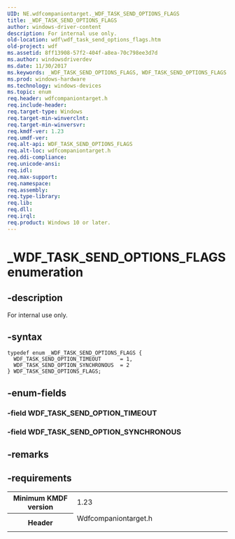 ```yaml
---
UID: NE.wdfcompaniontarget._WDF_TASK_SEND_OPTIONS_FLAGS
title: _WDF_TASK_SEND_OPTIONS_FLAGS
author: windows-driver-content
description: For internal use only.
old-location: wdf\wdf_task_send_options_flags.htm
old-project: wdf
ms.assetid: 8ff13908-57f2-404f-a8ea-70c798ee3d7d
ms.author: windowsdriverdev
ms.date: 11/30/2017
ms.keywords: _WDF_TASK_SEND_OPTIONS_FLAGS, WDF_TASK_SEND_OPTIONS_FLAGS
ms.prod: windows-hardware
ms.technology: windows-devices
ms.topic: enum
req.header: wdfcompaniontarget.h
req.include-header: 
req.target-type: Windows
req.target-min-winverclnt: 
req.target-min-winversvr: 
req.kmdf-ver: 1.23
req.umdf-ver: 
req.alt-api: WDF_TASK_SEND_OPTIONS_FLAGS
req.alt-loc: wdfcompaniontarget.h
req.ddi-compliance: 
req.unicode-ansi: 
req.idl: 
req.max-support: 
req.namespace: 
req.assembly: 
req.type-library: 
req.lib: 
req.dll: 
req.irql: 
req.product: Windows 10 or later.
---
```


# _WDF_TASK_SEND_OPTIONS_FLAGS enumeration



## -description
For internal use only.


## -syntax

````
typedef enum _WDF_TASK_SEND_OPTIONS_FLAGS { 
  WDF_TASK_SEND_OPTION_TIMEOUT      = 1,
  WDF_TASK_SEND_OPTION_SYNCHRONOUS  = 2
} WDF_TASK_SEND_OPTIONS_FLAGS;
````


## -enum-fields

### -field WDF_TASK_SEND_OPTION_TIMEOUT


### -field WDF_TASK_SEND_OPTION_SYNCHRONOUS


## -remarks


## -requirements
<table>
<tr>
<th width="30%">
Minimum KMDF version
</th>
<td width="70%">
1.23
</td>
</tr>
<tr>
<th width="30%">
Header
</th>
<td width="70%">
<dl>
<dt>Wdfcompaniontarget.h</dt>
</dl>
</td>
</tr>
</table>